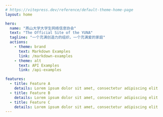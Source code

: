 ```yaml
---
# https://vitepress.dev/reference/default-theme-home-page
layout: home

hero:
  name: "燕山大学大学生网络信息协会"
  text: "The Official Site of the YUNA"
  tagline: "一个充满创造力的组织，一个充满爱的家庭"
  actions:
    - theme: brand
      text: Markdown Examples
      link: /markdown-examples
    - theme: alt
      text: API Examples
      link: /api-examples

features:
  - title: Feature A
    details: Lorem ipsum dolor sit amet, consectetur adipiscing elit
  - title: Feature B
    details: Lorem ipsum dolor sit amet, consectetur adipiscing elit
  - title: Feature C
    details: Lorem ipsum dolor sit amet, consectetur adipiscing elit
---
```


